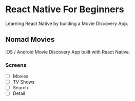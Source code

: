 # React Native For Beginners

Learning React Native by building a Movie Discovery App.

## Nomad Movies

iOS / Android Movie Discovery App built with React Native.

### Screens

- [ ] Movies
- [ ] TV Shows
- [ ] Search
- [ ] Detail
